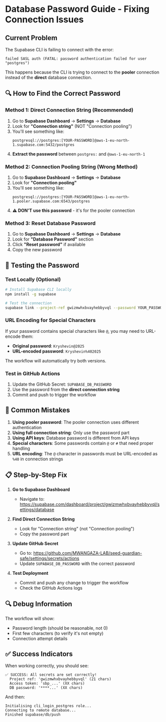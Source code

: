 # Database Password Guide - Fixing Connection Issues

## Current Problem
The Supabase CLI is failing to connect with the error:
```
failed SASL auth (FATAL: password authentication failed for user "postgres")
```

This happens because the CLI is trying to connect to the **pooler** connection instead of the **direct** database connection.

## 🔍 How to Find the Correct Password

### Method 1: Direct Connection String (Recommended)
1. Go to **Supabase Dashboard** → **Settings** → **Database**
2. Look for **"Connection string"** (NOT "Connection pooling")
3. You'll see something like:
   ```
   postgresql://postgres:[YOUR-PASSWORD]@aws-1-eu-north-1.supabase.com:5432/postgres
   ```
4. **Extract the password** between `postgres:` and `@aws-1-eu-north-1`

### Method 2: Connection Pooling String (Wrong Method)
1. Go to **Supabase Dashboard** → **Settings** → **Database**
2. Look for **"Connection pooling"** 
3. You'll see something like:
   ```
   postgresql://postgres:[YOUR-PASSWORD]@aws-1-eu-north-1.pooler.supabase.com:6543/postgres
   ```
4. **⚠️ DON'T use this password** - it's for the pooler connection

### Method 3: Reset Database Password
1. Go to **Supabase Dashboard** → **Settings** → **Database**
2. Look for **"Database Password"** section
3. Click **"Reset password"** if available
4. Copy the new password

## 🔧 Testing the Password

### Test Locally (Optional)
```bash
# Install Supabase CLI locally
npm install -g supabase

# Test the connection
supabase link --project-ref gwizmwhxbvayhebbyvql --password YOUR_PASSWORD
```

### URL Encoding for Special Characters
If your password contains special characters like `@`, you may need to URL-encode them:

- **Original password**: `Kryshevin@2025`
- **URL-encoded password**: `Kryshevin%402025`

The workflow will automatically try both versions.

### Test in GitHub Actions
1. Update the GitHub Secret: `SUPABASE_DB_PASSWORD`
2. Use the password from the **direct connection string**
3. Commit and push to trigger the workflow

## 🚨 Common Mistakes

1. **Using pooler password**: The pooler connection uses different authentication
2. **Using full connection string**: Only use the password part
3. **Using API keys**: Database password is different from API keys
4. **Special characters**: Some passwords contain `@` or `#` that need proper handling
5. **URL encoding**: The `@` character in passwords must be URL-encoded as `%40` in connection strings

## 📋 Step-by-Step Fix

1. **Go to Supabase Dashboard**
   - Navigate to: https://supabase.com/dashboard/project/gwizmwhxbvayhebbyvql/settings/database

2. **Find Direct Connection String**
   - Look for "Connection string" (not "Connection pooling")
   - Copy the password part

3. **Update GitHub Secret**
   - Go to: https://github.com/MWANGAZA-LAB/seed-guardian-safe/settings/secrets/actions
   - Update `SUPABASE_DB_PASSWORD` with the correct password

4. **Test Deployment**
   - Commit and push any change to trigger the workflow
   - Check the GitHub Actions logs

## 🔍 Debug Information

The workflow will show:
- Password length (should be reasonable, not 0)
- First few characters (to verify it's not empty)
- Connection attempt details

## ✅ Success Indicators

When working correctly, you should see:
```
✅ SUCCESS: All secrets are set correctly!
  Project ref: 'gwizmwhxbvayhebbyvql' (21 chars)
  Access token: 'sbp_...' (XX chars)
  DB password: '****...' (XX chars)
```

And then:
```
Initialising cli_login_postgres role...
Connecting to remote database...
Finished supabase/db/push
```
